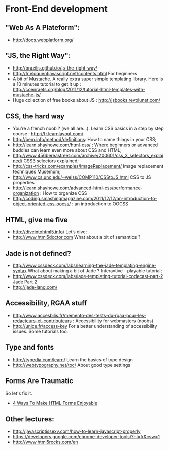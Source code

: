 Front-End development
=====================


"Web As A Plateform":
---------------------

* http://docs.webplatform.org/

"JS, the Right Way":
--------------------

* http://braziljs.github.io/js-the-right-way/
* http://fr.eloquentjavascript.net/contents.html For beginners
* A bit of Mustache. A really extra super simple templating library. Here is a 10 minutes tutorial to get it up : http://coenraets.org/blog/2011/12/tutorial-html-templates-with-mustache-js/
* Huge collection of free books about JS : http://jsbooks.revolunet.com/


CSS, the hard way
------------------
* You’re a french noob ? (we all are…). Learn CSS basics in a step by step course : http://fr.learnlayout.com/
* http://bem.info/method/definitions: How to name things in your CSS;
* http://learn.shayhowe.com/html-css/ : Where beginners or advanced buddies can learn even more about CSS and HTML;
* http://www.456bereastreet.com/archive/200601/css_3_selectors_explained/ CSS3 selectors explained;
* http://css-tricks.com/examples/ImageReplacement/ Image replacement techniques Musemum;
* http://www.cs.unc.edu/~weiss/COMP110/CSStoJS.html CSS to JS properties
* http://learn.shayhowe.com/advanced-html-css/performance-organization : How to organize CSS
* http://coding.smashingmagazine.com/2011/12/12/an-introduction-to-object-oriented-css-oocss/ : an introduction to OOCSS


HTML, give me five
--------------------
* http://diveintohtml5.info/ Let’s dive;
* http://www.html5doctor.com What about a bit of semantics ?


Jade is not defined?
--------------------
* http://www.cssdeck.com/labs/learning-the-jade-templating-engine-syntax What about making a bit of Jade ? Interavtive - playable tutorial;
* http://www.cssdeck.com/labs/jade-templating-tutorial-codecast-part-2 Jade Part 2
* http://jade-lang.com/


Accessibility, RGAA stuff
------------------------
* http://www.accesbilis.fr/memento-des-tests-du-rgaa-pour-les-redacteurs-et-contributeurs : Accessibility for webmasters (noobs)
* http://unice.fr/access-key For a better understanding of accessibility issues. Some tutorials too.


Type and fonts
---------------
* http://typedia.com/learn/ Learn the basics of type design
* http://webtypography.net/toc/ About good type settings


Forms Are Traumatic
-------------------

So let's fix it.

* [4 Ways To Make HTML Forms Enjoyable](http://www.kendoui.com/blogs/teamblog/posts/13-11-28/4-ways-to-make-html-forms-enjoyable.aspx)


Other lectures:
---------------

* http://javascriptissexy.com/how-to-learn-javascript-properly
* https://developers.google.com/chrome-developer-tools/?hl=fr&csw=1
* http://www.html5rocks.com/en


